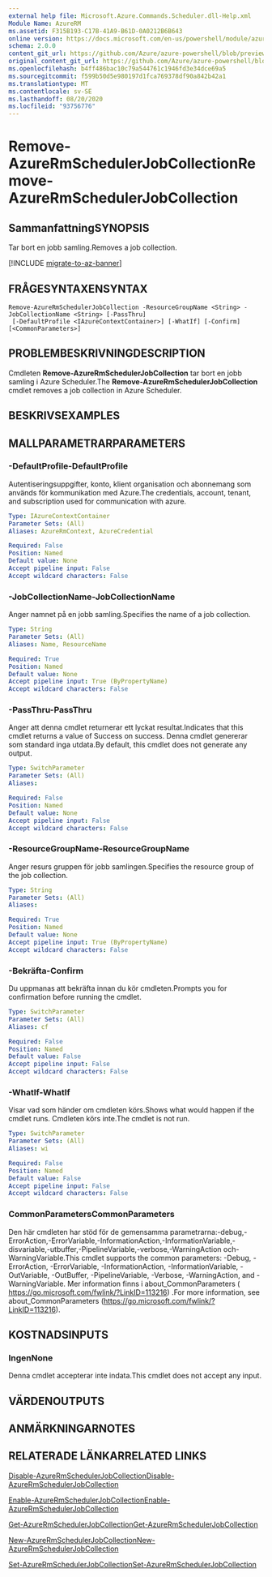 ```yaml
---
external help file: Microsoft.Azure.Commands.Scheduler.dll-Help.xml
Module Name: AzureRM
ms.assetid: F315B193-C17B-41A9-B61D-0A0212B6B643
online version: https://docs.microsoft.com/en-us/powershell/module/azurerm.scheduler/remove-azurermschedulerjobcollection
schema: 2.0.0
content_git_url: https://github.com/Azure/azure-powershell/blob/preview/src/ResourceManager/Scheduler/Commands.Scheduler/help/Remove-AzureRmSchedulerJobCollection.md
original_content_git_url: https://github.com/Azure/azure-powershell/blob/preview/src/ResourceManager/Scheduler/Commands.Scheduler/help/Remove-AzureRmSchedulerJobCollection.md
ms.openlocfilehash: b4ff486bac10c79a544761c1946fd3e34dce69a5
ms.sourcegitcommit: f599b50d5e980197d1fca769378df90a842b42a1
ms.translationtype: MT
ms.contentlocale: sv-SE
ms.lasthandoff: 08/20/2020
ms.locfileid: "93756776"
---
```

# <span data-ttu-id="b728a-101">Remove-AzureRmSchedulerJobCollection</span><span class="sxs-lookup"><span data-stu-id="b728a-101">Remove-AzureRmSchedulerJobCollection</span></span>

## <span data-ttu-id="b728a-102">Sammanfattning</span><span class="sxs-lookup"><span data-stu-id="b728a-102">SYNOPSIS</span></span>
<span data-ttu-id="b728a-103">Tar bort en jobb samling.</span><span class="sxs-lookup"><span data-stu-id="b728a-103">Removes a job collection.</span></span>

[!INCLUDE [migrate-to-az-banner](../../includes/migrate-to-az-banner.md)]

## <span data-ttu-id="b728a-104">FRÅGESYNTAXEN</span><span class="sxs-lookup"><span data-stu-id="b728a-104">SYNTAX</span></span>

```
Remove-AzureRmSchedulerJobCollection -ResourceGroupName <String> -JobCollectionName <String> [-PassThru]
 [-DefaultProfile <IAzureContextContainer>] [-WhatIf] [-Confirm] [<CommonParameters>]
```

## <span data-ttu-id="b728a-105">PROBLEMBESKRIVNING</span><span class="sxs-lookup"><span data-stu-id="b728a-105">DESCRIPTION</span></span>
<span data-ttu-id="b728a-106">Cmdleten **Remove-AzureRmSchedulerJobCollection** tar bort en jobb samling i Azure Scheduler.</span><span class="sxs-lookup"><span data-stu-id="b728a-106">The **Remove-AzureRmSchedulerJobCollection** cmdlet removes a job collection in Azure Scheduler.</span></span>

## <span data-ttu-id="b728a-107">BESKRIVS</span><span class="sxs-lookup"><span data-stu-id="b728a-107">EXAMPLES</span></span>

## <span data-ttu-id="b728a-108">MALLPARAMETRAR</span><span class="sxs-lookup"><span data-stu-id="b728a-108">PARAMETERS</span></span>

### <span data-ttu-id="b728a-109">-DefaultProfile</span><span class="sxs-lookup"><span data-stu-id="b728a-109">-DefaultProfile</span></span>
<span data-ttu-id="b728a-110">Autentiseringsuppgifter, konto, klient organisation och abonnemang som används för kommunikation med Azure.</span><span class="sxs-lookup"><span data-stu-id="b728a-110">The credentials, account, tenant, and subscription used for communication with azure.</span></span>

```yaml
Type: IAzureContextContainer
Parameter Sets: (All)
Aliases: AzureRmContext, AzureCredential

Required: False
Position: Named
Default value: None
Accept pipeline input: False
Accept wildcard characters: False
```

### <span data-ttu-id="b728a-111">-JobCollectionName</span><span class="sxs-lookup"><span data-stu-id="b728a-111">-JobCollectionName</span></span>
<span data-ttu-id="b728a-112">Anger namnet på en jobb samling.</span><span class="sxs-lookup"><span data-stu-id="b728a-112">Specifies the name of a job collection.</span></span>

```yaml
Type: String
Parameter Sets: (All)
Aliases: Name, ResourceName

Required: True
Position: Named
Default value: None
Accept pipeline input: True (ByPropertyName)
Accept wildcard characters: False
```

### <span data-ttu-id="b728a-113">-PassThru</span><span class="sxs-lookup"><span data-stu-id="b728a-113">-PassThru</span></span>
<span data-ttu-id="b728a-114">Anger att denna cmdlet returnerar ett lyckat resultat.</span><span class="sxs-lookup"><span data-stu-id="b728a-114">Indicates that this cmdlet returns a value of Success on success.</span></span>
<span data-ttu-id="b728a-115">Denna cmdlet genererar som standard inga utdata.</span><span class="sxs-lookup"><span data-stu-id="b728a-115">By default, this cmdlet does not generate any output.</span></span>

```yaml
Type: SwitchParameter
Parameter Sets: (All)
Aliases: 

Required: False
Position: Named
Default value: None
Accept pipeline input: False
Accept wildcard characters: False
```

### <span data-ttu-id="b728a-116">-ResourceGroupName</span><span class="sxs-lookup"><span data-stu-id="b728a-116">-ResourceGroupName</span></span>
<span data-ttu-id="b728a-117">Anger resurs gruppen för jobb samlingen.</span><span class="sxs-lookup"><span data-stu-id="b728a-117">Specifies the resource group of the job collection.</span></span>

```yaml
Type: String
Parameter Sets: (All)
Aliases: 

Required: True
Position: Named
Default value: None
Accept pipeline input: True (ByPropertyName)
Accept wildcard characters: False
```

### <span data-ttu-id="b728a-118">-Bekräfta</span><span class="sxs-lookup"><span data-stu-id="b728a-118">-Confirm</span></span>
<span data-ttu-id="b728a-119">Du uppmanas att bekräfta innan du kör cmdleten.</span><span class="sxs-lookup"><span data-stu-id="b728a-119">Prompts you for confirmation before running the cmdlet.</span></span>

```yaml
Type: SwitchParameter
Parameter Sets: (All)
Aliases: cf

Required: False
Position: Named
Default value: False
Accept pipeline input: False
Accept wildcard characters: False
```

### <span data-ttu-id="b728a-120">-WhatIf</span><span class="sxs-lookup"><span data-stu-id="b728a-120">-WhatIf</span></span>
<span data-ttu-id="b728a-121">Visar vad som händer om cmdleten körs.</span><span class="sxs-lookup"><span data-stu-id="b728a-121">Shows what would happen if the cmdlet runs.</span></span>
<span data-ttu-id="b728a-122">Cmdleten körs inte.</span><span class="sxs-lookup"><span data-stu-id="b728a-122">The cmdlet is not run.</span></span>

```yaml
Type: SwitchParameter
Parameter Sets: (All)
Aliases: wi

Required: False
Position: Named
Default value: False
Accept pipeline input: False
Accept wildcard characters: False
```

### <span data-ttu-id="b728a-123">CommonParameters</span><span class="sxs-lookup"><span data-stu-id="b728a-123">CommonParameters</span></span>
<span data-ttu-id="b728a-124">Den här cmdleten har stöd för de gemensamma parametrarna:-debug,-ErrorAction,-ErrorVariable,-InformationAction,-InformationVariable,-disvariable,-utbuffer,-PipelineVariable,-verbose,-WarningAction och-WarningVariable.</span><span class="sxs-lookup"><span data-stu-id="b728a-124">This cmdlet supports the common parameters: -Debug, -ErrorAction, -ErrorVariable, -InformationAction, -InformationVariable, -OutVariable, -OutBuffer, -PipelineVariable, -Verbose, -WarningAction, and -WarningVariable.</span></span> <span data-ttu-id="b728a-125">Mer information finns i about_CommonParameters ( https://go.microsoft.com/fwlink/?LinkID=113216) .</span><span class="sxs-lookup"><span data-stu-id="b728a-125">For more information, see about_CommonParameters (https://go.microsoft.com/fwlink/?LinkID=113216).</span></span>

## <span data-ttu-id="b728a-126">KOSTNADS</span><span class="sxs-lookup"><span data-stu-id="b728a-126">INPUTS</span></span>

### <span data-ttu-id="b728a-127">Ingen</span><span class="sxs-lookup"><span data-stu-id="b728a-127">None</span></span>
<span data-ttu-id="b728a-128">Denna cmdlet accepterar inte indata.</span><span class="sxs-lookup"><span data-stu-id="b728a-128">This cmdlet does not accept any input.</span></span>

## <span data-ttu-id="b728a-129">VÄRDEN</span><span class="sxs-lookup"><span data-stu-id="b728a-129">OUTPUTS</span></span>

## <span data-ttu-id="b728a-130">ANMÄRKNINGAR</span><span class="sxs-lookup"><span data-stu-id="b728a-130">NOTES</span></span>

## <span data-ttu-id="b728a-131">RELATERADE LÄNKAR</span><span class="sxs-lookup"><span data-stu-id="b728a-131">RELATED LINKS</span></span>

[<span data-ttu-id="b728a-132">Disable-AzureRmSchedulerJobCollection</span><span class="sxs-lookup"><span data-stu-id="b728a-132">Disable-AzureRmSchedulerJobCollection</span></span>](./Disable-AzureRmSchedulerJobCollection.md)

[<span data-ttu-id="b728a-133">Enable-AzureRmSchedulerJobCollection</span><span class="sxs-lookup"><span data-stu-id="b728a-133">Enable-AzureRmSchedulerJobCollection</span></span>](./Enable-AzureRmSchedulerJobCollection.md)

[<span data-ttu-id="b728a-134">Get-AzureRmSchedulerJobCollection</span><span class="sxs-lookup"><span data-stu-id="b728a-134">Get-AzureRmSchedulerJobCollection</span></span>](./Get-AzureRmSchedulerJobCollection.md)

[<span data-ttu-id="b728a-135">New-AzureRmSchedulerJobCollection</span><span class="sxs-lookup"><span data-stu-id="b728a-135">New-AzureRmSchedulerJobCollection</span></span>](./New-AzureRmSchedulerJobCollection.md)

[<span data-ttu-id="b728a-136">Set-AzureRmSchedulerJobCollection</span><span class="sxs-lookup"><span data-stu-id="b728a-136">Set-AzureRmSchedulerJobCollection</span></span>](./Set-AzureRmSchedulerJobCollection.md)


